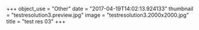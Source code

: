 +++
object_use = "Other"
date = "2017-04-19T14:02:13.924133"
thumbnail = "testresolution3.preview.jpg"
image = "testresolution3.2000x2000.jpg"
title = "test res 03"
+++
